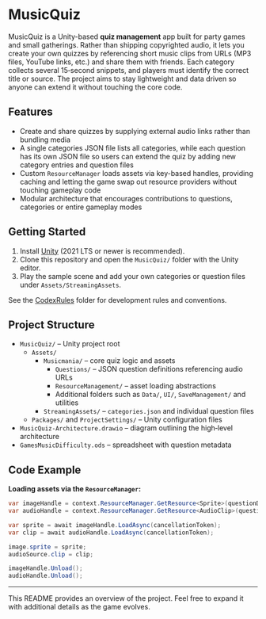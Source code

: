 # MusicQuiz

MusicQuiz is a Unity-based **quiz management** app built for party games and small gatherings. Rather than shipping copyrighted audio, it lets you create your own quizzes by referencing short music clips from URLs (MP3 files, YouTube links, etc.) and share them with friends. Each category collects several 15‑second snippets, and players must identify the correct title or source. The project aims to stay lightweight and data driven so anyone can extend it without touching the core code.

## Features
- Create and share quizzes by supplying external audio links rather than bundling media
- A single categories JSON file lists all categories, while each question has its own JSON file so users can extend the quiz by adding new category entries and question files
- Custom `ResourceManager` loads assets via key-based handles, providing caching and letting the game swap out resource providers without touching gameplay code
- Modular architecture that encourages contributions to questions, categories or entire gameplay modes

## Getting Started
1. Install [Unity](https://unity.com/) (2021 LTS or newer is recommended).
2. Clone this repository and open the `MusicQuiz/` folder with the Unity editor.
3. Play the sample scene and add your own categories or question files under `Assets/StreamingAssets`.

See the [CodexRules](CodexRules/README.md) folder for development rules and conventions.

## Project Structure
- `MusicQuiz/` – Unity project root
  - `Assets/`
    - `Musicmania/` – core quiz logic and assets
      - `Questions/` – JSON question definitions referencing audio URLs
      - `ResourceManagement/` – asset loading abstractions
      - Additional folders such as `Data/`, `UI/`, `SaveManagement/` and utilities
    - `StreamingAssets/` – `categories.json` and individual question files
  - `Packages/` and `ProjectSettings/` – Unity configuration files
- `MusicQuiz-Architecture.drawio` – diagram outlining the high‑level architecture
- `GamesMusicDifficulty.ods` – spreadsheet with question metadata

## Code Example
**Loading assets via the `ResourceManager`:**

```csharp
var imageHandle = context.ResourceManager.GetResource<Sprite>(questionData.ImageResourceKey);
var audioHandle = context.ResourceManager.GetResource<AudioClip>(questionData.AudioResourceKey);

var sprite = await imageHandle.LoadAsync(cancellationToken);
var clip = await audioHandle.LoadAsync(cancellationToken);

image.sprite = sprite;
audioSource.clip = clip;

imageHandle.Unload();
audioHandle.Unload();
```

---
This README provides an overview of the project. Feel free to expand it with additional details as the game evolves.
